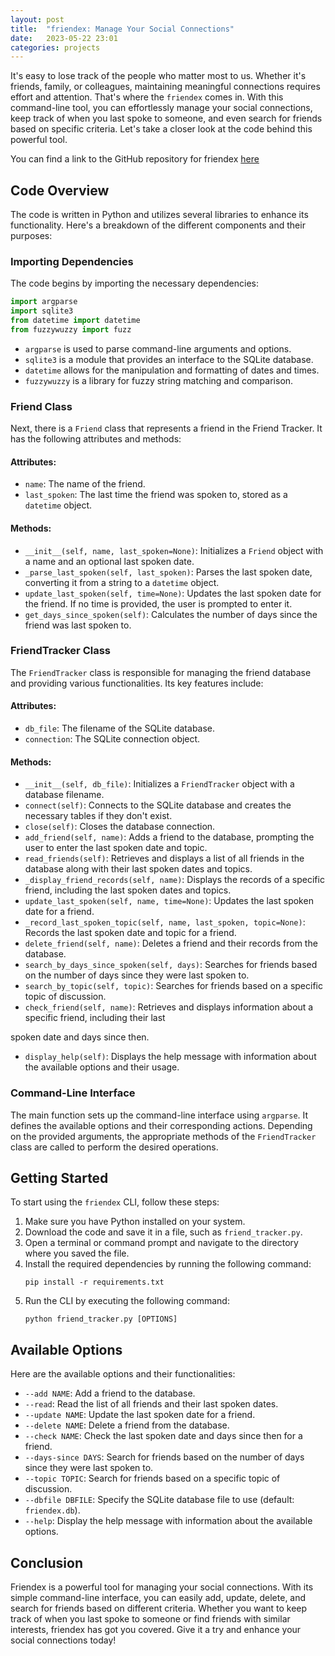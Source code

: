 ```yaml
---
layout: post
title:  "friendex: Manage Your Social Connections"
date:   2023-05-22 23:01
categories: projects
---
```


It's easy to lose track of the people who matter most to us. Whether it's friends, family, or colleagues, maintaining meaningful connections requires effort and attention. That's where the `friendex` comes in. With this command-line tool, you can effortlessly manage your social connections, keep track of when you last spoke to someone, and even search for friends based on specific criteria. Let's take a closer look at the code behind this powerful tool.

You can find a link to the GitHub repository for friendex [here](https://github.com/psibir/friendex)

## Code Overview

The code is written in Python and utilizes several libraries to enhance its functionality. Here's a breakdown of the different components and their purposes:

### Importing Dependencies

The code begins by importing the necessary dependencies:

```python
import argparse
import sqlite3
from datetime import datetime
from fuzzywuzzy import fuzz
```

- `argparse` is used to parse command-line arguments and options.
- `sqlite3` is a module that provides an interface to the SQLite database.
- `datetime` allows for the manipulation and formatting of dates and times.
- `fuzzywuzzy` is a library for fuzzy string matching and comparison.

### Friend Class

Next, there is a `Friend` class that represents a friend in the Friend Tracker. It has the following attributes and methods:

#### Attributes:

- `name`: The name of the friend.
- `last_spoken`: The last time the friend was spoken to, stored as a `datetime` object.

#### Methods:

- `__init__(self, name, last_spoken=None)`: Initializes a `Friend` object with a name and an optional last spoken date.
- `_parse_last_spoken(self, last_spoken)`: Parses the last spoken date, converting it from a string to a `datetime` object.
- `update_last_spoken(self, time=None)`: Updates the last spoken date for the friend. If no time is provided, the user is prompted to enter it.
- `get_days_since_spoken(self)`: Calculates the number of days since the friend was last spoken to.

### FriendTracker Class

The `FriendTracker` class is responsible for managing the friend database and providing various functionalities. Its key features include:

#### Attributes:

- `db_file`: The filename of the SQLite database.
- `connection`: The SQLite connection object.

#### Methods:

- `__init__(self, db_file)`: Initializes a `FriendTracker` object with a database filename.
- `connect(self)`: Connects to the SQLite database and creates the necessary tables if they don't exist.
- `close(self)`: Closes the database connection.
- `add_friend(self, name)`: Adds a friend to the database, prompting the user to enter the last spoken date and topic.
- `read_friends(self)`: Retrieves and displays a list of all friends in the database along with their last spoken dates and topics.
- `_display_friend_records(self, name)`: Displays the records of a specific friend, including the last spoken dates and topics.
- `update_last_spoken(self, name, time=None)`: Updates the last spoken date for a friend.
- `_record_last_spoken_topic(self, name, last_spoken, topic=None)`: Records the last spoken date and topic for a friend.
- `delete_friend(self, name)`: Deletes a friend and their records from the database.
- `search_by_days_since_spoken(self, days)`: Searches for friends based on the number of days since they were last spoken to.
- `search_by_topic(self, topic)`: Searches for friends based on a specific topic of discussion.
- `check_friend(self, name)`: Retrieves and displays information about a specific friend, including their last

 spoken date and days since then.
- `display_help(self)`: Displays the help message with information about the available options and their usage.

### Command-Line Interface

The main function sets up the command-line interface using `argparse`. It defines the available options and their corresponding actions. Depending on the provided arguments, the appropriate methods of the `FriendTracker` class are called to perform the desired operations.

## Getting Started

To start using the `friendex` CLI, follow these steps:

1. Make sure you have Python installed on your system.
2. Download the code and save it in a file, such as `friend_tracker.py`.
3. Open a terminal or command prompt and navigate to the directory where you saved the file.
4. Install the required dependencies by running the following command:
   ```
   pip install -r requirements.txt
   ```
5. Run the CLI by executing the following command:
   ```
   python friend_tracker.py [OPTIONS]
   ```

## Available Options

Here are the available options and their functionalities:

- `--add NAME`: Add a friend to the database.
- `--read`: Read the list of all friends and their last spoken dates.
- `--update NAME`: Update the last spoken date for a friend.
- `--delete NAME`: Delete a friend from the database.
- `--check NAME`: Check the last spoken date and days since then for a friend.
- `--days-since DAYS`: Search for friends based on the number of days since they were last spoken to.
- `--topic TOPIC`: Search for friends based on a specific topic of discussion.
- `--dbfile DBFILE`: Specify the SQLite database file to use (default: `friendex.db`).
- `--help`: Display the help message with information about the available options.

## Conclusion

Friendex is a powerful tool for managing your social connections. With its simple command-line interface, you can easily add, update, delete, and search for friends based on different criteria. Whether you want to keep track of when you last spoke to someone or find friends with similar interests, friendex has got you covered. Give it a try and enhance your social connections today!
